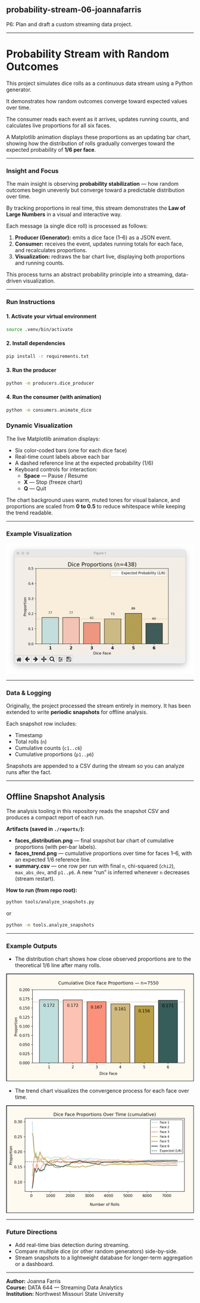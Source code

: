 ## probability-stream-06-joannafarris

P6: Plan and draft a custom streaming data project. 

---
# Probability Stream with Random Outcomes

This project simulates dice rolls as a continuous data stream using a Python generator.  

It demonstrates how random outcomes converge toward expected values over time.

The consumer reads each event as it arrives, updates running counts, and calculates live proportions for all six faces. 

A Matplotlib animation displays these proportions as an updating bar chart, showing how the distribution of rolls gradually converges toward the expected probability of **1/6 per face**.

---

### Insight and Focus

The main insight is observing **probability stabilization** — how random outcomes begin unevenly but converge toward a predictable distribution over time.  

By tracking proportions in real time, this stream demonstrates the **Law of Large Numbers** in a visual and interactive way.

Each message (a single dice roll) is processed as follows:
1. **Producer (Generator):** emits a dice face (1–6) as a JSON event.  
2. **Consumer:** receives the event, updates running totals for each face, and recalculates proportions.  
3. **Visualization:** redraws the bar chart live, displaying both proportions and running counts.

This process turns an abstract probability principle into a streaming, data-driven visualization.

---

### Run Instructions

#### 1. Activate your virtual environment
```bash
source .venv/bin/activate
```

#### 2. Install dependencies  
```bash  
pip install -r requirements.txt 
```

#### 3. Run the producer
```bash
python -m producers.dice_producer
```

#### 4. Run the consumer (with animation) 
```bash 
python -m consumers.animate_dice 
```  

### Dynamic Visualization

The live Matplotlib animation displays:

- Six color-coded bars (one for each dice face)  
- Real-time count labels above each bar  
- A dashed reference line at the expected probability (1/6)  
- Keyboard controls for interaction:  
  - **Space** — Pause / Resume  
  - **X** — Stop (freeze chart)  
  - **Q** — Quit  

The chart background uses warm, muted tones for visual balance, and proportions are scaled from **0 to 0.5** to reduce whitespace while keeping the trend readable.

---

### Example Visualization

![Dice Roll Stream Animation](images/dice_roll_stream_animation.png)

---
### Data & Logging


Originally, the project processed the stream entirely in memory. It has been extended to write **periodic snapshots** for offline analysis.


Each snapshot row includes:
- Timestamp 
- Total rolls (`n`) 
- Cumulative counts (`c1..c6`) 
- Cumulative proportions (`p1..p6`)


Snapshots are appended to a CSV during the stream so you can analyze runs after the fact.

---

## Offline Snapshot Analysis

The analysis tooling in this repository reads the snapshot CSV and produces a compact report of each run.

**Artifacts (saved in `./reports/`):**
- **faces_distribution.png** — final snapshot bar chart of cumulative proportions (with per-bar labels). 
- **faces_trend.png** — cumulative proportions over time for faces 1–6, with an expected 1/6 reference line. 
- **summary.csv** — one row per run with final `n`, chi-squared (`chi2`), `max_abs_dev`, and `p1..p6`. A new “run” is inferred whenever `n` decreases (stream restart).


**How to run (from repo root):** 
```bash
python tools/analyze_snapshots.py
```

 or

```bash
python -m tools.analyze_snapshots
```
---

### Example Outputs


- The distribution chart shows how close observed proportions are to the theoretical 1/6 line after many rolls. 

![Distribution](images/distribution.png "Final proportions vs 1/6")

- The trend chart visualizes the convergence process for each face over time. 

![Trend](images/trend.png "Convergence over time")

---

### Future Directions

- Add real-time bias detection during streaming.  
- Compare multiple dice (or other random generators) side-by-side.  
- Stream snapshots to a lightweight database for longer-term aggregation or a dashboard.

---

**Author:** Joanna Farris  
**Course:** DATA 644 — Streaming Data Analytics  
**Institution:** Northwest Missouri State University
